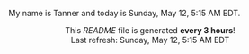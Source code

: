 My name is Tanner and today is Sunday, May 12, 5:15 AM EDT.

<p align="center">This <i>README</i> file is generated <b>every 3 hours</b>!</br>Last refresh: Sunday, May 12, 5:15 AM EDT<br /></p>
